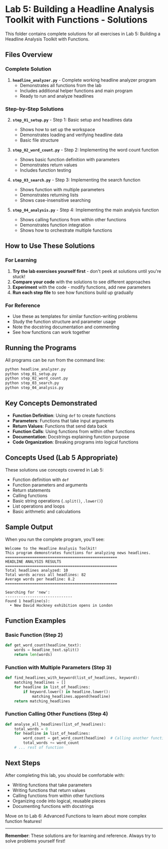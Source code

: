 # Lab 5: Building a Headline Analysis Toolkit with Functions - Solutions

This folder contains complete solutions for all exercises in Lab 5: Building a Headline Analysis Toolkit with Functions.

## Files Overview

### Complete Solution

1. **`headline_analyzer.py`** - Complete working headline analyzer program
   - Demonstrates all functions from the lab
   - Includes additional helper functions and main program
   - Ready to run and analyze headlines

### Step-by-Step Solutions

2. **`step_01_setup.py`** - Step 1: Basic setup and headlines data
   - Shows how to set up the workspace
   - Demonstrates loading and verifying headline data
   - Basic file structure

3. **`step_02_word_count.py`** - Step 2: Implementing the word count function
   - Shows basic function definition with parameters
   - Demonstrates return values
   - Includes function testing

4. **`step_03_search.py`** - Step 3: Implementing the search function
   - Shows function with multiple parameters
   - Demonstrates returning lists
   - Shows case-insensitive searching

5. **`step_04_analysis.py`** - Step 4: Implementing the main analysis function
   - Shows calling functions from within other functions
   - Demonstrates function integration
   - Shows how to orchestrate multiple functions

## How to Use These Solutions

### For Learning
1. **Try the lab exercises yourself first** - don't peek at solutions until you're stuck!
2. **Compare your code** with the solutions to see different approaches
3. **Experiment** with the code - modify functions, add new parameters
4. **Run each step file** to see how functions build up gradually

### For Reference
- Use these as templates for similar function-writing problems
- Study the function structure and parameter usage
- Note the docstring documentation and commenting
- See how functions can work together

## Running the Programs

All programs can be run from the command line:

```bash
python headline_analyzer.py
python step_01_setup.py
python step_02_word_count.py
python step_03_search.py
python step_04_analysis.py
```

## Key Concepts Demonstrated

- **Function Definition**: Using `def` to create functions
- **Parameters**: Functions that take input arguments
- **Return Values**: Functions that send data back
- **Function Calls**: Using functions from within other functions
- **Documentation**: Docstrings explaining function purpose
- **Code Organization**: Breaking programs into logical functions

## Concepts Used (Lab 5 Appropriate)

These solutions use concepts covered in Lab 5:
- Function definition with `def`
- Function parameters and arguments
- Return statements
- Calling functions
- Basic string operations (`.split()`, `.lower()`)
- List operations and loops
- Basic arithmetic and calculations

## Sample Output

When you run the complete program, you'll see:

```
Welcome to the Headline Analysis Toolkit!
This program demonstrates functions for analyzing news headlines.
==================================================
HEADLINE ANALYSIS RESULTS
==================================================
Total headlines analyzed: 10
Total words across all headlines: 82
Average words per headline: 8.2
==================================================

Searching for 'new':
------------------------------
Found 1 headline(s):
  • New David Hockney exhibition opens in London
```

## Function Examples

### Basic Function (Step 2)
```python
def get_word_count(headline_text):
    words = headline_text.split()
    return len(words)
```

### Function with Multiple Parameters (Step 3)
```python
def find_headlines_with_keyword(list_of_headlines, keyword):
    matching_headlines = []
    for headline in list_of_headlines:
        if keyword.lower() in headline.lower():
            matching_headlines.append(headline)
    return matching_headlines
```

### Function Calling Other Functions (Step 4)
```python
def analyse_all_headlines(list_of_headlines):
    total_words = 0
    for headline in list_of_headlines:
        word_count = get_word_count(headline)  # Calling another function
        total_words += word_count
    # ... rest of function
```

## Next Steps

After completing this lab, you should be comfortable with:
- Writing functions that take parameters
- Writing functions that return values
- Calling functions from within other functions
- Organizing code into logical, reusable pieces
- Documenting functions with docstrings

Move on to Lab 6: Advanced Functions to learn about more complex function features!

---

**Remember**: These solutions are for learning and reference. Always try to solve problems yourself first!
